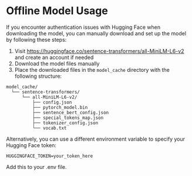 # Offline Model Usage

If you encounter authentication issues with Hugging Face when downloading the model, you can manually download and set up the model by following these steps:

1. Visit https://huggingface.co/sentence-transformers/all-MiniLM-L6-v2 and create an account if needed
2. Download the model files manually
3. Place the downloaded files in the `model_cache` directory with the following structure:

```
model_cache/
  └── sentence-transformers/
      └── all-MiniLM-L6-v2/
          ├── config.json
          ├── pytorch_model.bin
          ├── sentence_bert_config.json
          ├── special_tokens_map.json
          ├── tokenizer_config.json
          └── vocab.txt
```

Alternatively, you can use a different environment variable to specify your Hugging Face token:

```
HUGGINGFACE_TOKEN=your_token_here
```

Add this to your .env file.
